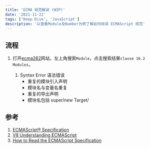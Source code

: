 ```yaml
---
title: 'ECMA 规范解读 (WIP)'
date: '2021-11-22'
tags: ['Deep Dive', 'JavaScript']
description: '以查看Module及Number为例了解如何阅读 ECMAScript 规范'
---
```


## 流程

1. 打开[ecma262](https://tc39.es/ecma262/)网站，左上角搜索`Module`，点击搜索结果`clause 16.2 Modules`。

   1. Syntax Error 语法错误
      - 重复的模块引入声明
      - 模块名与变量名重复
      - 重复的导出声明
      - 模块名包括 super/new Target/

## 参考

1. [ECMAScript® Specification](https://tc39.es/ecma262/)
2. [V8 Understanding ECMAScript](https://v8.dev/blog/tags/understanding-ecmascript)
3. [How to Read the ECMAScript Specification](https://timothygu.me/es-howto/)

